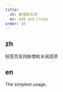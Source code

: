 ```yaml
---
title:
  zh: 新增和关闭
  en: Add and Close
order: 10
---
```


## zh

标签页支持新增和关闭选项

## en

The simplest usage.
